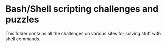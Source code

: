 # Bash/Shell scripting challenges and puzzles
This folder contains all the challenges on various sites for solving stuff with shell commands. 

